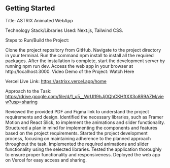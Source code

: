 ## Getting Started
Title: ASTRIX Animated WebApp

Technology Stack/Libraries Used: Next.js, Tailwind CSS.

Steps to Run/Build the Project:

Clone the project repository from GitHub.
Navigate to the project directory in your terminal.
Run the command npm install to install all the required packages.
After the installation is complete, start the development server by running npm run dev.
Access the web app in your browser at http://localhost:3000.
Video Demo of the Project: Watch Here

Vercel Live Link: https://astrixx.vercel.app/home

Approach to the Task: https://drive.google.com/file/d/1_u5__WrUl19hJj0QhCKHftXX3o8R9AZM/view?usp=sharing

Reviewed the provided PDF and Figma link to understand the project requirements and design.
Identified the necessary libraries, such as Framer Motion and React Slick, to implement the animations and slider functionality.
Structured a plan in mind for implementing the components and features based on the project requirements.
Started the project development process, focusing on maintaining adherence to the planned approach throughout the task.
Implemented the required animations and slider functionality using the selected libraries.
Tested the application thoroughly to ensure proper functionality and responsiveness.
Deployed the web app on Vercel for easy access and sharing.
